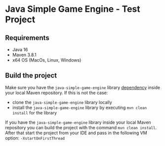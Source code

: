 # Java Simple Game Engine - Test Project

## Requirements
* Java 16
* Maven 3.8.1
* x64 OS (MacOs, Linux, Windows)

## Build the project
Make sure you have the `java-simple-game-engine` library [dependency][jsge] inside your local Maven repository.
If this is not the case:
* clone the `java-simple-game-engine` library locally
* install the `java-simple-game-engine` library by executing `mvn clean install` for the library

If you have the `java-simple-game-engine` library inside your local Maven repository you can build the project with the command `mvn clean install`.
After that start the project from your IDE and pass in the following VM option: `-XstartOnFirstThread` 


[comment]: <> (collection of links sorted alphabetically ascending)
[jsge]: https://github.com/mwttg/java-simple-game-engine
